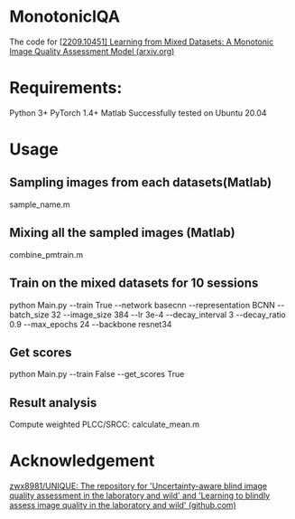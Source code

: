 # MonotonicIQA

The code for [[2209.10451\] Learning from Mixed Datasets: A Monotonic Image Quality Assessment Model (arxiv.org)](https://arxiv.org/abs/2209.10451)


# Requirements:

Python 3+
PyTorch 1.4+
Matlab
Successfully tested on Ubuntu 20.04

# Usage

## Sampling images from each datasets(Matlab)

sample_name.m

## Mixing all the sampled images (Matlab)

combine_pmtrain.m

## Train on the mixed datasets for 10 sessions

python Main.py --train True --network basecnn --representation BCNN --batch_size 32 --image_size 384 --lr 3e-4 --decay_interval 3 --decay_ratio 0.9 --max_epochs 24 --backbone resnet34

## Get scores

python Main.py --train False --get_scores True

## Result analysis

Compute weighted PLCC/SRCC: calculate_mean.m

# Acknowledgement

[zwx8981/UNIQUE: The repository for 'Uncertainty-aware blind image quality assessment in the laboratory and wild' and 'Learning to blindly assess image quality in the laboratory and wild' (github.com)](https://github.com/zwx8981/UNIQUE)
